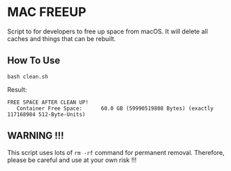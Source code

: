 # MAC FREEUP
Script to for developers to free up space from macOS. It will delete all caches and things that can be rebuilt.

## How To Use
```
bash clean.sh
```

Result:
```
FREE SPACE AFTER CLEAN UP!
   Container Free Space:      60.0 GB (59990519808 Bytes) (exactly 117168984 512-Byte-Units)
```

## WARNING !!!
This script uses lots of `rm -rf` command for permanent removal. Therefore, please be careful and use at your own risk !!!
